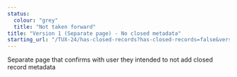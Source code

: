 ```yaml
---
status:
  colour: "grey"
  title: "Not taken forward"
title: "Version 1 (Separate page) - No closed metadata"
starting_url: "/TUX-24/has-closed-records?has-closed-records=false&version=1"
---
```


Separate page that confirms with user they intended to not add closed record metadata
